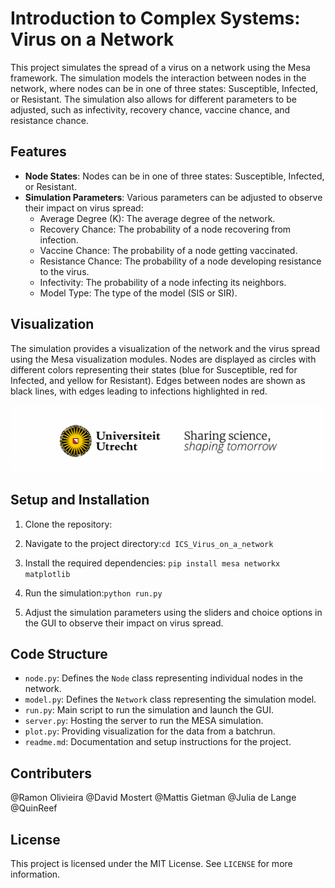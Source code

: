 
# Introduction to Complex Systems: Virus on a Network



This project simulates the spread of a virus on a network using the Mesa framework. The simulation models the interaction between nodes in the network, where nodes can be in one of three states: Susceptible, Infected, or Resistant. The simulation also allows for different parameters to be adjusted, such as infectivity, recovery chance, vaccine chance, and resistance chance.

## Features

- **Node States**: Nodes can be in one of three states: Susceptible, Infected, or Resistant.
- **Simulation Parameters**: Various parameters can be adjusted to observe their impact on virus spread:
  - Average Degree (K): The average degree of the network.
  - Recovery Chance: The probability of a node recovering from infection.
  - Vaccine Chance: The probability of a node getting vaccinated.
  - Resistance Chance: The probability of a node developing resistance to the virus.
  - Infectivity: The probability of a node infecting its neighbors.
  - Model Type: The type of the model (SIS or SIR).
  
## Visualization

The simulation provides a visualization of the network and the virus spread using the Mesa visualization modules. Nodes are displayed as circles with different colors representing their states (blue for Susceptible, red for Infected, and yellow for Resistant). Edges between nodes are shown as black lines, with edges leading to infections highlighted in red.


![](Banner.png)

## Setup and Installation

1. Clone the repository:

2. Navigate to the project directory:`cd ICS_Virus_on_a_network`
3. Install the required dependencies: `pip install mesa networkx matplotlib`
4. Run the simulation:`python run.py`
5. Adjust the simulation parameters using the sliders and choice options in the GUI to observe their impact on virus spread.

## Code Structure

- `node.py`: Defines the `Node` class representing individual nodes in the network.
- `model.py`: Defines the `Network` class representing the simulation model.
- `run.py`: Main script to run the simulation and launch the GUI.
- `server.py`: Hosting the server to run the MESA simulation.
- `plot.py`: Providing visualization for the data from a batchrun.
- `readme.md`: Documentation and setup instructions for the project.

## Contributers

@Ramon Olivieira
@David Mostert
@Mattis Gietman
@Julia de Lange
@QuinReef


## License

This project is licensed under the MIT License. See `LICENSE` for more information.
